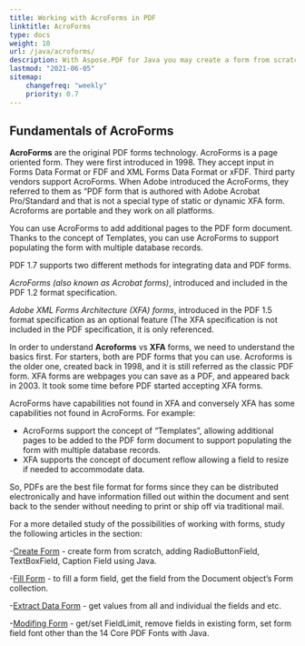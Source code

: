 ```yaml
---
title: Working with AcroForms in PDF 
linktitle: AcroForms
type: docs
weight: 10
url: /java/acroforms/
description: With Aspose.PDF for Java you may create a form from scratch, fill the form field in a PDF document, extract data from the form, add or remove fields in the existing form.
lastmod: "2021-06-05"
sitemap:
    changefreq: "weekly"
    priority: 0.7
---
```


## Fundamentals of AcroForms

**AcroForms** are the original PDF forms technology. AcroForms is a page oriented form. They were first introduced in 1998. They accept input in Forms Data Format or FDF and XML Forms Data Format or xFDF. Third party vendors support AcroForms. When Adobe introduced the AcroForms, they referred to them as “PDF form that is authored with Adobe Acrobat Pro/Standard and that is not a special type of static or dynamic XFA form. Acroforms are portable and they work on all platforms.

You can use AcroForms to add additional pages to the PDF form document. Thanks to the concept of Templates, you can use AcroForms to support populating the form with multiple database records.

PDF 1.7 supports two different methods for integrating data and PDF forms.

*AcroForms (also known as Acrobat forms)*, introduced and included in the PDF 1.2 format specification.

*Adobe XML Forms Architecture (XFA) forms*, introduced in the PDF 1.5 format specification as an optional feature (The XFA specification is not included in the PDF specification, it is only referenced.

In order to understand **Acroforms** vs **XFA** forms, we need to understand the basics first. For starters, both are PDF forms that you can use. Acroforms is the older one, created back in 1998, and it is still referred as the classic PDF form. XFA forms are webpages you can save as a PDF, and appeared back in 2003. It took some time before PDF started accepting XFA forms.

AcroForms have capabilities not found in XFA and conversely XFA has some capabilities not found in AcroForms.  For example:

- AcroForms support the concept of “Templates”, allowing additional pages to be added to the PDF form document to support populating the form with multiple database records.
- XFA supports the concept of document reflow allowing a field to resize if needed to accommodate data.

So, PDFs are the best file format for forms since they can be distributed electronically and have information filled out within the document and sent back to the sender without needing to print or ship off via traditional mail.

For a more detailed study of the possibilities of working with forms, study the following articles in the section:

-[Create Form](/pdf/java/create-form/) - create form from scratch, adding RadioButtonField, TextBoxField, Caption Field using Java.

-[Fill Form](/pdf/java/fill-form/) - to fill a form field, get the field from the Document object’s Form collection.

-[Extract Data Form](/pdf/java/extract-form/) - get values from all and individual the fields and etc.

-[Modifing Form](/pdf/java/modifing-form/) -  get/set FieldLimit, remove fields in existing form, set form field font other than the 14 Core PDF Fonts with Java.
